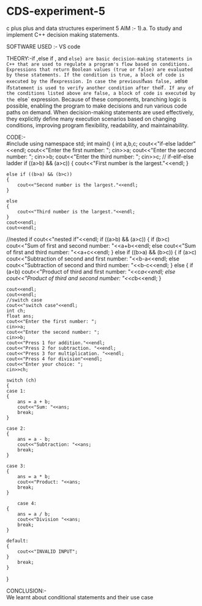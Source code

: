 # CDS-experiment-5
c plus plus and data structures experiment 5
AIM :- 1).a. To study and implement C++ decision making statements.<br>

SOFTWARE USED :- VS code <br>

THEORY:-if ,else if , and `else} are basic decision-making statements in C++ that are used to regulate a program's flow based on conditions. Expressions that return Boolean values (true or false) are evaluated by these statements. If the condition is true, a block of code is executed by the `if` expression. In case the previous `if` was false, a `else if` statement is used to verify another condition after the `if`. If any of the conditions listed above are false, a block of code is executed by the `else` expression. Because of these components, branching logic is possible, enabling the program to make decisions and run various code paths on demand. When decision-making statements are used effectively, they explicitly define many execution scenarios based on changing conditions, improving program flexibility, readability, and maintainability.<br>

CODE:-<br>
#include <iostream>
using namespace std;
int main()
{
    int a,b,c;
    cout<<"if-else ladder"<<endl;
    cout<<"Enter the first number: ";
    cin>>a;
    cout<<"Enter the second number: ";
    cin>>b;
    cout<<"Enter the third number: ";
    cin>>c;
// if-elif-else ladder
    if ((a>b) && (a>c))
    {
        cout<<"First number is the largest."<<endl;
    }

    else if ((b>a) && (b>c))
    {
        cout<<"Second number is the largest."<<endl;
    }

    else
    {
        cout<<"Third number is the largest."<<endl;
    }
    cout<<endl;
    cout<<endl;

//nested if
    cout<<"nested if"<<endl;
     if ((a>b) && (a>c))
    {
        if (b>c)
        cout<<"Sum of first and second number: "<<a+b<<endl;
        else
        cout<<"Sum of first and third number: "<<a+c<<endl;
    }
    else if ((b>a) && (b>c))
    {
        if (a>c)
        cout<<"Subtraction of second and first number: "<<b-a<<endl;
        else
        cout<<"Subtraction of second and third number: "<<b-c<<endl;
    }
    else
    {
        if (a<b)
        cout<<"Product of third and first number: "<<c*a<<endl;
        else
        cout<<"Product of third and second number: "<<c*b<<endl;
    }

    cout<<endl;
    cout<<endl;
    //switch case
    cout<<"switch case"<<endl;
    int ch;
    float ans;
    cout<<"Enter the first number: ";
    cin>>a;
    cout<<"Enter the second number: ";
    cin>>b;
    cout<<"Press 1 for addition."<<endl;
    cout<<"Press 2 for subtraction. "<<endl;
    cout<<"Press 3 for multiplication. "<<endl;
    cout<<"Press 4 for division"<<endl;
    cout<<"Enter your choice: ";
    cin>>ch;

    switch (ch)
    {
    case 1:
    {
        ans = a + b;
        cout<<"Sum: "<<ans;
        break;
    }

    case 2:
    {
        ans = a - b;
        cout<<"Subtraction: "<<ans;
        break;
    }
    
    case 3:
    {
        ans = a * b;
        cout<<"Product: "<<ans;
        break;
    }

        case 4:
    {
        ans = a / b;
        cout<<"Division "<<ans;
        break;
    }

    default:
    {
        cout<<"INVALID INPUT";
    }
        break;
    }
}




CONCLUSION:- <br>
 We learnt about conditional statements and their use case<br>
